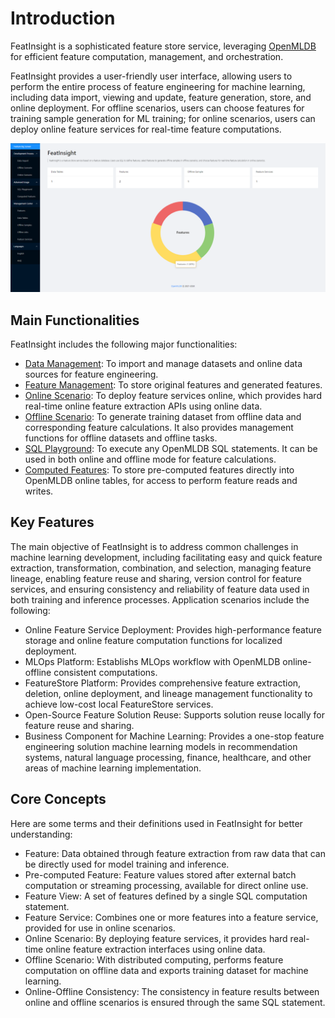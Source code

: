 # Introduction

FeatInsight is a sophisticated feature store service, leveraging [OpenMLDB](https://github.com/4paradigm/OpenMLDB) for efficient feature computation, management, and orchestration. 

FeatInsight provides a user-friendly user interface, allowing users to perform the entire process of feature engineering for machine learning, including data import, viewing and update, feature generation, store, and online deployment. For offline scenarios, users can choose features for training sample generation for ML training; for online scenarios, users can deploy online feature services for real-time feature computations.

![](./images/bigscreen.png)

## Main Functionalities

FeatInsight includes the following major functionalities:

- [Data Management](./functions/import_data.md): To import and manage datasets and online data sources for feature engineering.
- [Feature Management](./functions/manage_feature.md): To store original features and generated features.
- [Online Scenario](./functions/online_scenario.md): To deploy feature services online, which provides hard real-time online feature extraction APIs using online data.
- [Offline Scenario](./functions/offline_scenario.md): To generate training dataset from offline data and corresponding feature calculations. It also provides management functions for offline datasets and offline tasks. 
- [SQL Playground](./functions/sql_playground.md): To execute any OpenMLDB SQL statements. It can be used in both online and offline mode for feature calculations.
- [Computed Features](./functions/computed_features.md): To store pre-computed features directly into OpenMLDB online tables, for access to perform feature reads and writes.

## Key Features

The main objective of FeatInsight is to address common challenges in machine learning development, including facilitating easy and quick feature extraction, transformation, combination, and selection, managing feature lineage, enabling feature reuse and sharing, version control for feature services, and ensuring consistency and reliability of feature data used in both training and inference processes. Application scenarios include the following:

* Online Feature Service Deployment: Provides high-performance feature storage and online feature computation functions for localized deployment.
* MLOps Platform: Establishs MLOps workflow with OpenMLDB online-offline consistent computations.
* FeatureStore Platform: Provides comprehensive feature extraction, deletion, online deployment, and lineage management functionality to achieve low-cost local FeatureStore services.
* Open-Source Feature Solution Reuse: Supports solution reuse locally for feature reuse and sharing.
* Business Component for Machine Learning: Provides a one-stop feature engineering solution machine learning models in recommendation systems, natural language processing, finance, healthcare, and other areas of machine learning implementation.


## Core Concepts

Here are some terms and their definitions used in FeatInsight for better understanding:

* Feature: Data obtained through feature extraction from raw data that can be directly used for model training and inference.
* Pre-computed Feature: Feature values stored after external batch computation or streaming processing, available for direct online use.
* Feature View: A set of features defined by a single SQL computation statement.
* Feature Service: Combines one or more features into a feature service, provided for use in online scenarios.
* Online Scenario: By deploying feature services, it provides hard real-time online feature extraction interfaces using online data.
* Offline Scenario: With distributed computing, performs feature computation on offline data and exports training dataset for machine learning.
* Online-Offline Consistency: The consistency in feature results between online and offline scenarios is ensured through the same SQL statement.
